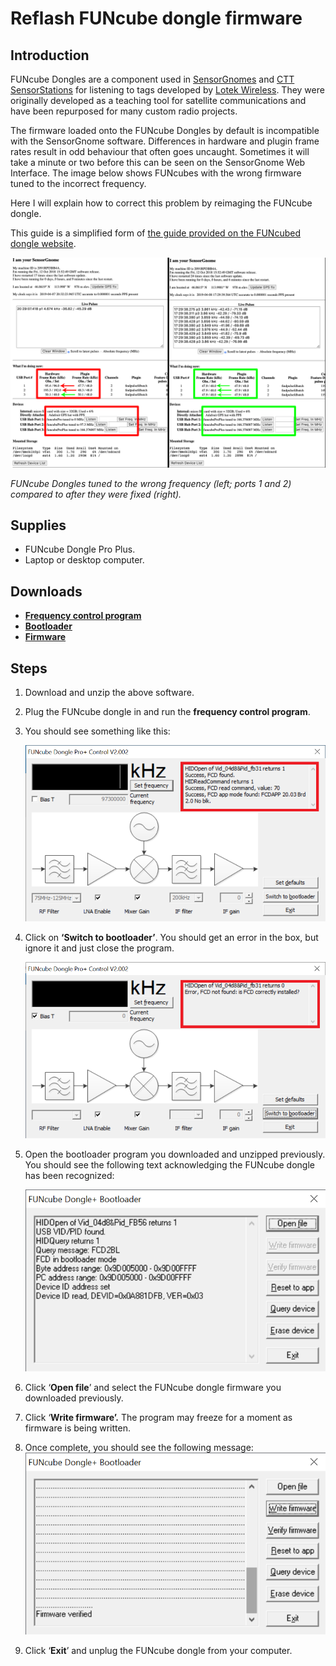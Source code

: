 # Reflash FUNcube dongle firmware

## Introduction

FUNcube Dongles are a component used in [SensorGnomes](https://sensorgnome.org/) and [CTT SensorStations](https://celltracktech.com/) for listening to tags developed by [Lotek Wireless](https://lotek.com/). They were originally developed as a teaching tool for satellite communications and have been repurposed for many custom radio projects.

The firmware loaded onto the FUNcube Dongles by default is incompatible with the SensorGnome software. Differences in hardware and plugin frame rates result in odd behaviour that often goes uncaught. Sometimes it will take a minute or two before this can be seen on the SensorGnome Web Interface. The image below shows FUNcubes with the wrong firmware tuned to the incorrect frequency.

Here I will explain how to correct this problem by reimaging the FUNcube dongle.

This guide is a simplified form of [the guide provided on the FUNcubed dongle website](http://www.funcubedongle.com/MyImages/FCDFirmwareUpdateGuide.pdf).

![](../.gitbook/assets/web-interface_fcd-incorrect-configuration.png)

_FUNcube Dongles tuned to the wrong frequency \(left; ports 1 and 2\) compared to after they were fixed \(right\)._

## Supplies

* FUNcube Dongle Pro Plus.
* Laptop or desktop computer.

## Downloads

* [**Frequency control program**](http://www.funcubedongle.com/MyImages/FCHid2.002.zip)
* [**Bootloader**](http://www.funcubedongle.com/MyImages/FCHIDBL2.001.zip)
* [**Firmware**](http://www.funcubedongle.com/MyImages/FCD2.20.03.48.pro.bin)

## Steps

1. Download and unzip the above software.
2. Plug the FUNcube dongle in and run the **frequency control program**.
3. You should see something like this:

   ![](../.gitbook/assets/fchid2.002-1.png)

4. Click on **‘Switch to bootloader’**. You should get an error in the box, but ignore it and just close the program.

   ![](../.gitbook/assets/fchid2.002-3.png)

5. Open the bootloader program you downloaded and unzipped previously. You should see the following text acknowledging the FUNcube dongle has been recognized:

   ![](../.gitbook/assets/fchidbl2.001-1.png)

6. Click ‘**Open file**’ and select the FUNcube dongle firmware you downloaded previously.
7. Click ‘**Write firmware’.** The program may freeze for a moment as firmware is being written.
8. Once complete, you should see the following message: ![](../.gitbook/assets/fchidbl2.001-2.png)
9. Click ‘**Exit**’ and unplug the FUNcube dongle from your computer.

